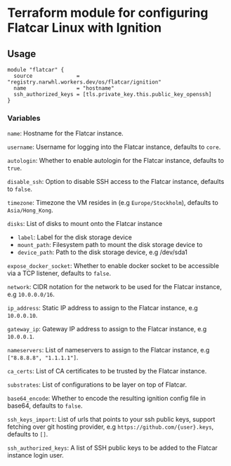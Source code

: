 # Terraform module for configuring Flatcar Linux with Ignition

## Usage

```hcl
module "flatcar" {
  source              = "registry.narwhl.workers.dev/os/flatcar/ignition"
  name                = "hostname"
  ssh_authorized_keys = [tls.private_key.this.public_key_openssh]
}
```

### Variables

`name`: Hostname for the Flatcar instance.

`username`: Username for logging into the Flatcar instance, defaults to `core`.

`autologin`: Whether to enable autologin for the Flatcar instance, defaults to `true`.

`disable_ssh`: Option to disable SSH access to the Flatcar instance, defaults to `false`.

`timezone`: Timezone the VM resides in (e.g `Europe/Stockholm`), defaults to `Asia/Hong_Kong`.

`disks`: List of disks to mount onto the Flatcar instance

- `label`: Label for the disk storage device
- `mount_path`: Filesystem path to mount the disk storage device to
- `device_path`: Path to the disk storage device, e.g /dev/sda1

`expose_docker_socket`: Whether to enable docker socket to be accessible via a TCP listener, defaults to `false`.

`network`: CIDR notation for the network to be used for the Flatcar instance, e.g `10.0.0.0/16`.

`ip_address`: Static IP address to assign to the Flatcar instance, e.g `10.0.0.10`.

`gateway_ip`: Gateway IP address to assign to the Flatcar instance, e.g `10.0.0.1`.

`nameservers`: List of nameservers to assign to the Flatcar instance, e.g `["8.8.8.8", "1.1.1.1"]`.

`ca_certs`: List of CA certificates to be trusted by the Flatcar instance.

`substrates`: List of configurations to be layer on top of Flatcar.

`base64_encode`: Whether to encode the resulting ignition config file in base64, defaults to `false`.

`ssh_keys_import`: List of urls that points to your ssh public keys, support fetching over git hosting provider, e.g `https://github.com/{user}.keys`, defaults to `[]`.

`ssh_authorized_keys`: A list of SSH public keys to be added to the Flatcar instance login user.
